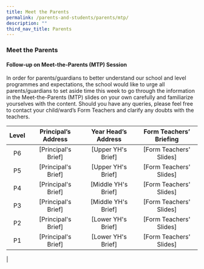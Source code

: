 ```yaml
---
title: Meet the Parents
permalink: /parents-and-students/parents/mtp/
description: ""
third_nav_title: Parents
---
```

### **Meet the Parents**
#### **Follow-up on Meet-the-Parents (MTP) Session**
In order for parents/guardians to better understand our school and level programmes and expectations, the school would like to urge all parents/guardians to set aside time this week to go through the information in the Meet-the-Parents (MTP) slides on your own carefully and familiarize yourselves with the content. Should you have any queries, please feel free to contact your child/ward’s Form Teachers and clarify any doubts with the teachers.

| Level | Principal’s Address | Year Head’s Address | Form Teachers’ Briefing |
|:---:|:---:|:---:|:---:|
| P6 | [Principal's Brief] | [Upper YH's Brief] | [Form Teachers' Slides] |
| P5 | [Principal's Brief] | [Upper YH's Brief] | [Form Teachers' Slides] |
| P4 | [Principal's Brief] | [Middle YH's Brief] | [Form Teachers' Slides] |
| P3 | [Principal's Brief] | [Middle YH's Brief] | [Form Teachers' Slides] |
| P2 | [Principal's Brief]  |  [Lower YH's Brief] |  [Form Teachers' Slides] |
| P1 | [Principal's Brief]  |  [Lower YH's Brief] |  [Form Teachers' Slides] |
|